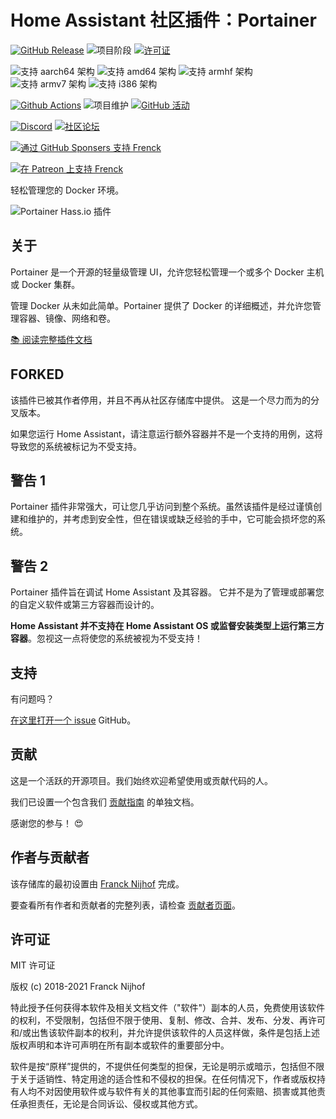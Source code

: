 # Home Assistant 社区插件：Portainer

[![GitHub Release][releases-shield]][releases]
![项目阶段][project-stage-shield]
[![许可证][license-shield]](LICENSE.md)

![支持 aarch64 架构][aarch64-shield]
![支持 amd64 架构][amd64-shield]
![支持 armhf 架构][armhf-shield]
![支持 armv7 架构][armv7-shield]
![支持 i386 架构][i386-shield]

[![Github Actions][github-actions-shield]][github-actions]
![项目维护][maintenance-shield]
[![GitHub 活动][commits-shield]][commits]

[![Discord][discord-shield]][discord]
[![社区论坛][forum-shield]][forum]

[![通过 GitHub Sponsers 支持 Frenck][github-sponsors-shield]][github-sponsors]

[![在 Patreon 上支持 Frenck][patreon-shield]][patreon]

轻松管理您的 Docker 环境。

![Portainer Hass.io 插件](images/screenshot.png)

## 关于

Portainer 是一个开源的轻量级管理 UI，允许您轻松管理一个或多个 Docker 主机或 Docker 集群。

管理 Docker 从未如此简单。Portainer 提供了 Docker 的详细概述，并允许您管理容器、镜像、网络和卷。

[:books: 阅读完整插件文档][docs]


## FORKED

该插件已被其作者停用，并且不再从社区存储库中提供。
这是一个尽力而为的分叉版本。

如果您运行 Home Assistant，请注意运行额外容器并不是一个支持的用例，这将导致您的系统被标记为不受支持。

## 警告 1

Portainer 插件非常强大，可让您几乎访问到整个系统。虽然该插件是经过谨慎创建和维护的，并考虑到安全性，但在错误或缺乏经验的手中，它可能会损坏您的系统。

## 警告 2

Portainer 插件旨在调试 Home Assistant 及其容器。
它并不是为了管理或部署您的自定义软件或第三方容器而设计的。

**Home Assistant 并不支持在 Home Assistant OS 或监督安装类型上运行第三方容器**。忽视这一点将使您的系统被视为不受支持！

## 支持

有问题吗？

[在这里打开一个 issue][issue] GitHub。

## 贡献

这是一个活跃的开源项目。我们始终欢迎希望使用或贡献代码的人。

我们已设置一个包含我们 [贡献指南](,github/CONTRIBUTING.md) 的单独文档。

感谢您的参与！ :heart_eyes:

## 作者与贡献者

该存储库的最初设置由 [Franck Nijhof][frenck] 完成。

要查看所有作者和贡献者的完整列表，请检查 [贡献者页面][contributors]。

## 许可证

MIT 许可证

版权 (c) 2018-2021 Franck Nijhof

特此授予任何获得本软件及相关文档文件（"软件"）副本的人员，免费使用该软件的权利，不受限制，包括但不限于使用、复制、修改、合并、发布、分发、再许可和/或出售该软件副本的权利，并允许提供该软件的人员这样做，条件是包括上述版权声明和本许可声明在所有副本或软件的重要部分中。

软件是按“原样”提供的，不提供任何类型的担保，无论是明示或暗示，包括但不限于关于适销性、特定用途的适合性和不侵权的担保。在任何情况下，作者或版权持有人均不对因使用软件或与软件有关的其他事宜而引起的任何索赔、损害或其他责任承担责任，无论是合同诉讼、侵权或其他方式。

[aarch64-shield]: https://img.shields.io/badge/aarch64-yes-green.svg
[amd64-shield]: https://img.shields.io/badge/amd64-yes-green.svg
[armhf-shield]: https://img.shields.io/badge/armhf-yes-green.svg
[armv7-shield]: https://img.shields.io/badge/armv7-yes-green.svg
[commits-shield]: https://img.shields.io/github/commit-activity/y/hassio-addons/addon-portainer.svg
[commits]: https://github.com/hassio-addons/addon-portainer/commits/main
[contributors]: https://github.com/hassio-addons/addon-portainer/graphs/contributors
[discord-ha]: https://discord.gg/c5DvZ4e
[discord-shield]: https://img.shields.io/discord/478094546522079232.svg
[discord]: https://discord.me/hassioaddons
[docs]: https://github.com/hassio-addons/addon-portainer/blob/main/portainer/DOCS.md
[forum-shield]: https://img.shields.io/badge/community-forum-brightgreen.svg
[forum]: https://community.home-assistant.io/t/home-assistant-community-add-on-portainer/68836?u=frenck
[frenck]: https://github.com/frenck
[github-actions-shield]: https://github.com/hassio-addons/addon-portainer/workflows/CI/badge.svg
[github-actions]: https://github.com/hassio-addons/addon-portainer/actions
[github-sponsors-shield]: https://frenck.dev/wp-content/uploads/2019/12/github_sponsor.png
[github-sponsors]: https://github.com/sponsors/frenck
[i386-shield]: https://img.shields.io/badge/i386-no-red.svg
[issue]: https://github.com/hassio-addons/addon-portainer/issues
[license-shield]: https://img.shields.io/github/license/hassio-addons/addon-portainer.svg
[maintenance-shield]: https://img.shields.io/maintenance/yes/2021.svg
[patreon-shield]: https://frenck.dev/wp-content/uploads/2019/12/patreon.png
[patreon]: https://www.patreon.com/frenck
[project-stage-shield]: https://img.shields.io/badge/project%20stage-%20!%20DEPRECATED%20%20%20!-ff0000.svg
[reddit]: https://reddit.com/r/homeassistant
[releases-shield]: https://img.shields.io/github/release/hassio-addons/addon-portainer.svg
[releases]: https://github.com/hassio-addons/addon-portainer/releases
[repository]: https://github.com/hassio-addons/repository